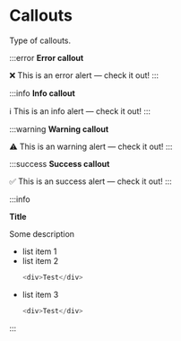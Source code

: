 # Callouts

<p class="description">Type of callouts.</p>

:::error
**Error callout**

❌ This is an error alert — check it out!
:::

:::info
**Info callout**

ℹ️ This is an info alert — check it out!
:::

:::warning
**Warning callout**

⚠️ This is an warning alert — check it out!
:::

:::success
**Success callout**

✅ This is an success alert — check it out!
:::

:::info

**Title**

Some description

- list item 1
- list item 2
  ```js
  <div>Test</div>
  ```
- list item 3
  ```js
  <div>Test</div>
  ```

:::

